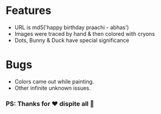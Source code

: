 # Features
* URL is md5('happy birthday praachi - abhas')
* Images were traced by hand & then colored with cryons
* Dots, Bunny & Duck have special significance

# Bugs
* Colors came out while painting.
* Other infinite unknown issues.


### PS: Thanks for ❤ dispite all 🐞